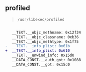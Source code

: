 ## profiled

> `/usr/libexec/profiled`

```diff

   __TEXT.__objc_methname: 0x12f34
   __TEXT.__objc_classname: 0xb36
   __TEXT.__objc_methtype: 0x1f75
-  __TEXT.__info_plist: 0x61b
+  __TEXT.__info_plist: 0x610
   __TEXT.__unwind_info: 0x15d0
   __DATA_CONST.__auth_got: 0x1088
   __DATA_CONST.__got: 0x15c0

```
